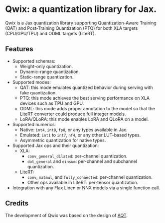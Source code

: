 # Qwix: a quantization library for Jax.

Qwix is a Jax quantization library supporting Quantization-Aware Training (QAT)
and Post-Training Quantization (PTQ) for both XLA targets (CPU/GPU/TPU) and ODML
targets (LiteRT).

## Features

*   Supported schemas:
    * Weight-only quantization.
    * Dynamic-range quantization.
    * Static-range quantization.
*   Supported modes:
    *   QAT: this mode emulates quantized behavior during serving with fake
        quantization.
    *   PTQ: this mode achieves the best serving performance on XLA devices such
        as TPU and GPU.
    *   ODML: this mode adds proper annotation to the model so that the LiteRT
        converter could produce full integer models.
    *   LoRA/QLoRA: this mode enables LoRA and QLoRA on a model.
*   Supported numerics:
    *   Native: `int4`, `int8`, `fp8`, or any types available in Jax.
    *   Emulated: `int1` to `int7`, `nf4`, or any other LUT-based types.
    *   Asymmetric quantization for native types.
*   Supported Jax ops and their quantization:
    *   XLA:
        *   `conv_general_dilated`: per-channel quantization.
        *   `dot_general` and `einsum`: per-channel and subchannel quantization.
    *   LiteRT:
        *   `conv`, `matmul`, and `fully_connected`: per-channel quantization.
        *   Other ops available in LiteRT: per-tensor quantization.
*   Integration with any Flax Linen or NNX models via a single function call.

## Credits

The development of Qwix was based on the design of
[AQT](http://github.com/google/aqt).
